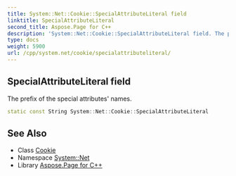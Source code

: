 ```yaml
---
title: System::Net::Cookie::SpecialAttributeLiteral field
linktitle: SpecialAttributeLiteral
second_title: Aspose.Page for C++
description: 'System::Net::Cookie::SpecialAttributeLiteral field. The prefix of the special attributes'' names in C++.'
type: docs
weight: 5900
url: /cpp/system.net/cookie/specialattributeliteral/
---
```

## SpecialAttributeLiteral field


The prefix of the special attributes' names.

```cpp
static const String System::Net::Cookie::SpecialAttributeLiteral
```

## See Also

* Class [Cookie](../)
* Namespace [System::Net](../../)
* Library [Aspose.Page for C++](../../../)
